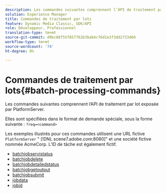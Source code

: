 ```yaml
---
description: Les commandes suivantes comprennent l’API de traitement par lot exposée par PlatformServer.
solution: Experience Manager
title: Commandes de traitement par lots
feature: Dynamic Media Classic, SDK/API
role: Développeur, Professionnel
translation-type: tm+mt
source-git-commit: d0bc88f55f857762b3bab4c76d1e3f3dd2733d60
workflow-type: tm+mt
source-wordcount: '74'
ht-degree: 0%

---
```



# Commandes de traitement par lots{#batch-processing-commands}

Les commandes suivantes comprennent l’API de traitement par lot exposée par PlatformServer.

Elles sont spécifiées dans le format de demande spéciale, sous la forme suivante : `?req=<command>`

Les exemples illustrés pour ces commandes utilisent une URL fictive `PlatformServer` &quot; [!DNL scene7.adobe.com:8080]&quot; et une société fictive nommée AcmeCorp. L’ID de tâche est également fictif.

* [batchjobservistatus](r-batchjobbriefstatus.md)
* [batchjobdelete](r-batchjobdelete.md)
* [batchjobdetailedstatus](r-batchjobdetailedstatus.md)
* [batchjobgetoutput](r-batchjobgetoutput.md)
* [batchjobsubmit](r-batchjobsubmit.md)
* [jobdata](r-jobdata.md)
* [jobid](r-jobid.md)